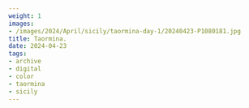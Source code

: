 ```yaml
---
weight: 1
images:
- /images/2024/April/sicily/taormina-day-1/20240423-P1080181.jpg
title: Taormina.
date: 2024-04-23
tags:
- archive
- digital
- color
- taormina
- sicily
---
```


